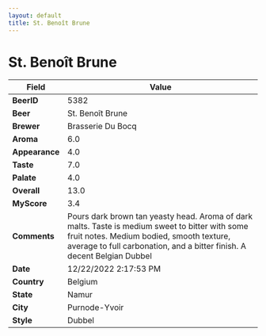 ```yaml
---
layout: default
title: St. Benoît Brune
---
```


# St. Benoît Brune

| Field         | Value     |
|---------------|-----------|
| **BeerID** | 5382 |
| **Beer** | St. Benoît Brune |
| **Brewer** | Brasserie Du Bocq |
| **Aroma** | 6.0 |
| **Appearance** | 4.0 |
| **Taste** | 7.0 |
| **Palate** | 4.0 |
| **Overall** | 13.0 |
| **MyScore** | 3.4 |
| **Comments** | Pours dark brown tan yeasty head. Aroma of dark malts. Taste is medium sweet to bitter with some fruit notes. Medium bodied, smooth texture, average to full carbonation, and a bitter finish. A decent Belgian Dubbel |
| **Date** | 12/22/2022 2:17:53 PM |
| **Country** | Belgium |
| **State** | Namur |
| **City** | Purnode-Yvoir |
| **Style** | Dubbel |
